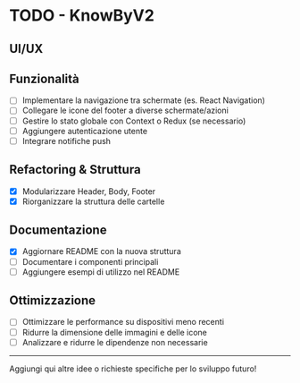 # TODO - KnowByV2

## UI/UX


## Funzionalità
- [ ] Implementare la navigazione tra schermate (es. React Navigation)
- [ ] Collegare le icone del footer a diverse schermate/azioni
- [ ] Gestire lo stato globale con Context o Redux (se necessario)
- [ ] Aggiungere autenticazione utente
- [ ] Integrare notifiche push

## Refactoring & Struttura
- [x] Modularizzare Header, Body, Footer
- [x] Riorganizzare la struttura delle cartelle

## Documentazione
- [x] Aggiornare README con la nuova struttura
- [ ] Documentare i componenti principali
- [ ] Aggiungere esempi di utilizzo nel README

## Ottimizzazione
- [ ] Ottimizzare le performance su dispositivi meno recenti
- [ ] Ridurre la dimensione delle immagini e delle icone
- [ ] Analizzare e ridurre le dipendenze non necessarie

---

Aggiungi qui altre idee o richieste specifiche per lo sviluppo futuro! 